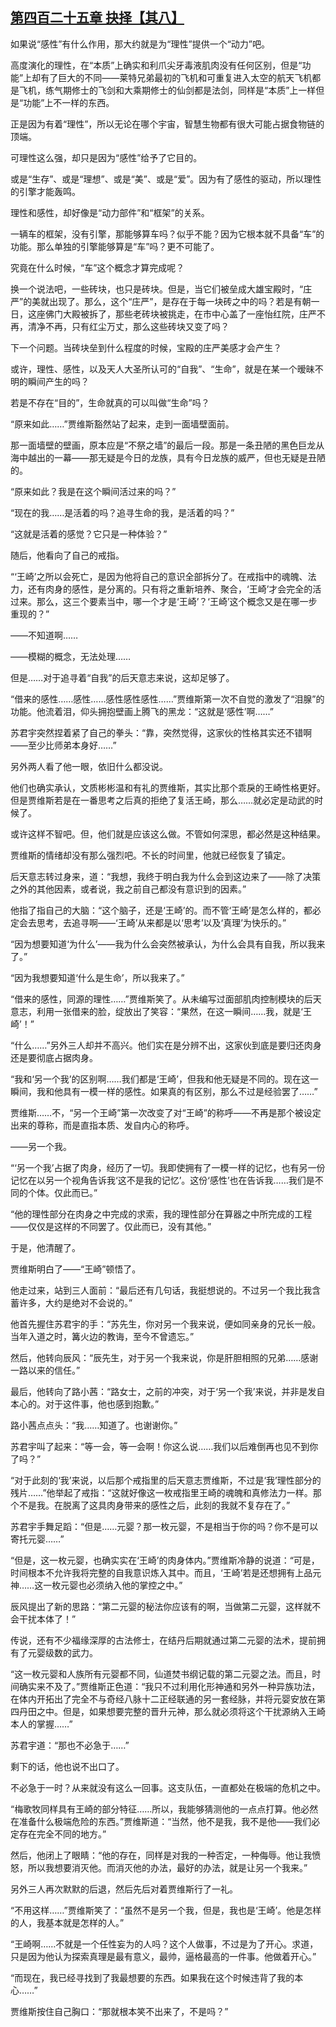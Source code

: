 ## [第四百二十五章 抉择【其八】](https://www.xxbiquge.com/11_11207/9197525.html)


  如果说“感性”有什么作用，那大约就是为“理性”提供一个“动力”吧。

  高度演化的理性，在“本质”上确实和利爪尖牙毒液肌肉没有任何区别，但是“功能”上却有了巨大的不同——莱特兄弟最初的飞机和可重复进入太空的航天飞机都是飞机，练气期修士的飞剑和大乘期修士的仙剑都是法剑，同样是“本质”上一样但是“功能”上不一样的东西。

  正是因为有着“理性”，所以无论在哪个宇宙，智慧生物都有很大可能占据食物链的顶端。

  可理性这么强，却只是因为“感性”给予了它目的。

  或是“生存”、或是“理想”、或是“美”、或是“爱”。因为有了感性的驱动，所以理性的引擎才能轰鸣。

  理性和感性，却好像是“动力部件”和“框架”的关系。

  一辆车的框架，没有引擎，那能够算车吗？似乎不能？因为它根本就不具备“车”的功能。那么单独的引擎能够算是“车”吗？更不可能了。

  究竟在什么时候，“车”这个概念才算完成呢？

  换一个说法吧，一些砖块，也只是砖块。但是，当它们被垒成大雄宝殿时，“庄严”的美就出现了。那么，这个“庄严”，是存在于每一块砖之中的吗？若是有朝一日，这座佛门大殿被拆了，那些老砖块被挑走，在市中心盖了一座怡红院，庄严不再，清净不再，只有红尘万丈，那么这些砖块又变了吗？

  下一个问题。当砖块垒到什么程度的时候，宝殿的庄严美感才会产生？

  或许，理性、感性，以及天人大圣所认可的“自我”、“生命”，就是在某一个暧昧不明的瞬间产生的吗？

  若是不存在“目的”，生命就真的可以叫做“生命”吗？

  “原来如此……”贾维斯豁然站了起来，走到一面墙壁面前。

  那一面墙壁的壁画，原本应是“不祭之墙”的最后一段。那是一条丑陋的黑色巨龙从海中越出的一幕——那无疑是今日的龙族，具有今日龙族的威严，但也无疑是丑陋的。

  “原来如此？我是在这个瞬间活过来的吗？”

  “现在的我……是活着的吗？追寻生命的我，是活着的吗？”

  “这就是活着的感觉？它只是一种体验？”

  随后，他看向了自己的戒指。

  “‘王崎’之所以会死亡，是因为他将自己的意识全部拆分了。在戒指中的魂魄、法力，还有肉身的感性，是分离的。只有将之重新培养、聚合，‘王崎’才会完全的活过来。那么，这三个要素当中，哪一个才是‘王崎’？‘王崎’这个概念又是在哪一步重现的？”

  ——不知道啊……

  ——模糊的概念，无法处理……

  但是……对于追寻着“自我”的后天意志来说，这却足够了。

  “借来的感性……感性……感性感性感性……”贾维斯第一次不自觉的激发了“泪腺”的功能。他流着泪，仰头拥抱壁画上腾飞的黑龙：“这就是‘感性’啊……”

  苏君宇突然捏着紧了自己的拳头：“靠，突然觉得，这家伙的性格其实还不错啊——至少比师弟本身好……”

  另外两人看了他一眼，依旧什么都没说。

  他们也确实承认，文质彬彬温和有礼的贾维斯，其实比那个乖戾的王崎性格更好。但是贾维斯若是在一番思考之后真的拒绝了复活王崎，那么……就必定是动武的时候了。

  或许这样不智吧。但，他们就是应该这么做。不管如何深思，都必然是这种结果。

  贾维斯的情绪却没有那么强烈吧。不长的时间里，他就已经恢复了镇定。

  后天意志转过身来，道：“我想，我终于明白我为什么会到这边来了——除了决策之外的其他因素，或者说，我之前自己都没有意识到的因素。”

  他指了指自己的大脑：“这个脑子，还是‘王崎’的。而不管‘王崎’是怎么样的，都必定会去思考，去追寻啊——‘王崎’从来都是以‘思考’以及‘真理’为快乐的。”

  “因为想要知道‘为什么’——我为什么会突然被承认，为什么会具有自我，所以我来了。”

  “因为我想要知道‘什么是生命’，所以我来了。”

  “借来的感性，同源的理性……”贾维斯笑了。从未编写过面部肌肉控制模块的后天意志，利用一张借来的脸，绽放出了笑容：“果然，在这一瞬间……我，就是‘王崎’！”

  “什么……”另外三人却并不高兴。他们实在是分辨不出，这家伙到底是要归还肉身还是要彻底占据肉身。

  “我和‘另一个我’的区别啊……我们都是‘王崎’，但我和他无疑是不同的。现在这一瞬间，我和他具有一模一样的感性。如果真的有区别，那么不过是经验罢了……”

  贾维斯……不，“另一个王崎”第一次改变了对“王崎”的称呼——不再是那个被设定出来的尊称，而是直指本质、发自内心的称呼。

  ——另一个我。

  “‘另一个我’占据了肉身，经历了一切。我即使拥有了一模一样的记忆，也有另一份记忆在以另一个视角告诉我‘这不是我的记忆’。这份‘感性’也在告诉我……我们是不同的个体。仅此而已。”

  “他的理性部分在肉身之中完成的求索，我的理性部分在算器之中所完成的工程——仅仅是这样的不同罢了。仅此而已，没有其他。”

  于是，他清醒了。

  贾维斯明白了——“王崎”顿悟了。

  他走过来，站到三人面前：“最后还有几句话，我挺想说的。不过另一个我比我含蓄许多，大约是绝对不会说的。”

  他首先握住苏君宇的手：“苏先生，你对另一个我来说，便如同亲身的兄长一般。当年入道之时，篝火边的教诲，至今不曾遗忘。”

  然后，他转向辰风：“辰先生，对于另一个我来说，你是肝胆相照的兄弟……感谢一路以来的信任。”

  最后，他转向了路小茜：“路女士，之前的冲突，对于‘另一个我’来说，并非是发自本心的。对于这件事，他也感到抱歉。”

  路小茜点点头：“我……知道了。也谢谢你。”

  苏君宇叫了起来：“等一会，等一会啊！你这么说……我们以后难倒再也见不到你了吗？”

  “对于此刻的‘我’来说，以后那个戒指里的后天意志贾维斯，不过是‘我’理性部分的残片……”他举起了戒指：“这就好像这一枚戒指里王崎的魂魄和真修法力一样。那个不是我。在脱离了这具肉身带来的感性之后，此刻的我就不复存在了。”

  苏君宇手舞足蹈：“但是……元婴？那一枚元婴，不是相当于你的吗？你不是可以寄托元婴……”

  “但是，这一枚元婴，也确实实在‘王崎’的肉身体内。”贾维斯冷静的说道：“可是，时间根本不允许我将完整的自我意识炼入其中。而且，‘王崎’若是还想拥有上品元神……这一枚元婴也必须纳入他的掌控之中。”

  辰风提出了新的思路：“第二元婴的秘法你应该有的啊，当做第二元婴，这样就不会干扰本体了！”

  传说，还有不少福缘深厚的古法修士，在结丹后期就通过第二元婴的法术，提前拥有了元婴级数的武力。

  “这一枚元婴和人族所有元婴都不同，仙道焚书纲记载的第二元婴之法。而且，时间确实来不及了。”贾维斯正色道：“我只不过利用化形神通和另外一种异族功法，在体内开拓出了完全不与奇经八脉十二正经联通的另一套经脉，并将元婴安放在第四丹田之中。但是，如果想要完整的晋升元神，那么就必须将这个干扰源纳入王崎本人的掌握……”

  苏君宇道：“那也不必急于……”

  剩下的话，他也说不出口了。

  不必急于一时？从来就没有这么一回事。这支队伍，一直都处在极端的危机之中。

  “梅歌牧同样具有王崎的部分特征……所以，我能够猜测他的一点点打算。他必然在准备什么极端危险的东西。”贾维斯道：“当然，他不是我，我不是他——我们必定存在完全不同的地方。”

  然后，他闭上了眼睛：“他的存在，同样是对我的一种否定，一种侮辱。他让我愤怒，所以我想要消灭他。而消灭他的办法，最好的办法，就是让另一个我来。”

  另外三人再次默默的后退，然后先后对着贾维斯行了一礼。

  “不用这样……”贾维斯笑了：“虽然不是另一个我，但是，我也是‘王崎’。他是怎样的人，我基本就是怎样的人。”

  “王崎啊……不就是一个任性妄为的人吗？这个人做事，不过是为了开心。求道，只是因为他认为探索真理是最有意义，最帅，逼格最高的一件事。他做着开心。”

  “而现在，我已经寻找到了我最想要的东西。如果我在这个时候违背了我的本心……”

  贾维斯按住自己胸口：“那就根本笑不出来了，不是吗？”
